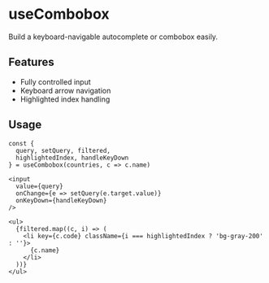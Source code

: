 # useCombobox

Build a keyboard-navigable autocomplete or combobox easily.

## Features

- Fully controlled input
- Keyboard arrow navigation
- Highlighted index handling

## Usage

```
const {
  query, setQuery, filtered,
  highlightedIndex, handleKeyDown
} = useCombobox(countries, c => c.name)

<input
  value={query}
  onChange={e => setQuery(e.target.value)}
  onKeyDown={handleKeyDown}
/>

<ul>
  {filtered.map((c, i) => (
    <li key={c.code} className={i === highlightedIndex ? 'bg-gray-200' : ''}>
      {c.name}
    </li>
  ))}
</ul>
```
